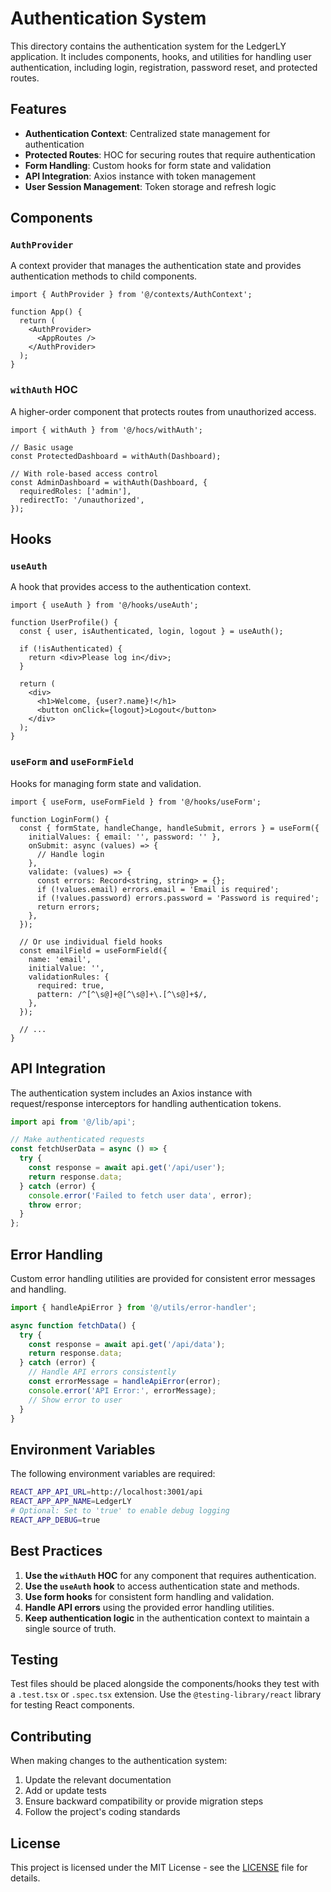 # Authentication System

This directory contains the authentication system for the LedgerLY application. It includes components, hooks, and utilities for handling user authentication, including login, registration, password reset, and protected routes.

## Features

- **Authentication Context**: Centralized state management for authentication
- **Protected Routes**: HOC for securing routes that require authentication
- **Form Handling**: Custom hooks for form state and validation
- **API Integration**: Axios instance with token management
- **User Session Management**: Token storage and refresh logic

## Components

### `AuthProvider`

A context provider that manages the authentication state and provides authentication methods to child components.

```tsx
import { AuthProvider } from '@/contexts/AuthContext';

function App() {
  return (
    <AuthProvider>
      <AppRoutes />
    </AuthProvider>
  );
}
```

### `withAuth` HOC

A higher-order component that protects routes from unauthorized access.

```tsx
import { withAuth } from '@/hocs/withAuth';

// Basic usage
const ProtectedDashboard = withAuth(Dashboard);

// With role-based access control
const AdminDashboard = withAuth(Dashboard, {
  requiredRoles: ['admin'],
  redirectTo: '/unauthorized',
});
```

## Hooks

### `useAuth`

A hook that provides access to the authentication context.

```tsx
import { useAuth } from '@/hooks/useAuth';

function UserProfile() {
  const { user, isAuthenticated, login, logout } = useAuth();
  
  if (!isAuthenticated) {
    return <div>Please log in</div>;
  }
  
  return (
    <div>
      <h1>Welcome, {user?.name}!</h1>
      <button onClick={logout}>Logout</button>
    </div>
  );
}
```

### `useForm` and `useFormField`

Hooks for managing form state and validation.

```tsx
import { useForm, useFormField } from '@/hooks/useForm';

function LoginForm() {
  const { formState, handleChange, handleSubmit, errors } = useForm({
    initialValues: { email: '', password: '' },
    onSubmit: async (values) => {
      // Handle login
    },
    validate: (values) => {
      const errors: Record<string, string> = {};
      if (!values.email) errors.email = 'Email is required';
      if (!values.password) errors.password = 'Password is required';
      return errors;
    },
  });
  
  // Or use individual field hooks
  const emailField = useFormField({
    name: 'email',
    initialValue: '',
    validationRules: {
      required: true,
      pattern: /^[^\s@]+@[^\s@]+\.[^\s@]+$/,
    },
  });
  
  // ...
}
```

## API Integration

The authentication system includes an Axios instance with request/response interceptors for handling authentication tokens.

```typescript
import api from '@/lib/api';

// Make authenticated requests
const fetchUserData = async () => {
  try {
    const response = await api.get('/api/user');
    return response.data;
  } catch (error) {
    console.error('Failed to fetch user data', error);
    throw error;
  }
};
```

## Error Handling

Custom error handling utilities are provided for consistent error messages and handling.

```typescript
import { handleApiError } from '@/utils/error-handler';

async function fetchData() {
  try {
    const response = await api.get('/api/data');
    return response.data;
  } catch (error) {
    // Handle API errors consistently
    const errorMessage = handleApiError(error);
    console.error('API Error:', errorMessage);
    // Show error to user
  }
}
```

## Environment Variables

The following environment variables are required:

```bash
REACT_APP_API_URL=http://localhost:3001/api
REACT_APP_APP_NAME=LedgerLY
# Optional: Set to 'true' to enable debug logging
REACT_APP_DEBUG=true
```

## Best Practices

1. **Use the `withAuth` HOC** for any component that requires authentication.
2. **Use the `useAuth` hook** to access authentication state and methods.
3. **Use form hooks** for consistent form handling and validation.
4. **Handle API errors** using the provided error handling utilities.
5. **Keep authentication logic** in the authentication context to maintain a single source of truth.

## Testing

Test files should be placed alongside the components/hooks they test with a `.test.tsx` or `.spec.tsx` extension. Use the `@testing-library/react` library for testing React components.

## Contributing

When making changes to the authentication system:

1. Update the relevant documentation
2. Add or update tests
3. Ensure backward compatibility or provide migration steps
4. Follow the project's coding standards

## License

This project is licensed under the MIT License - see the [LICENSE](../LICENSE) file for details.
